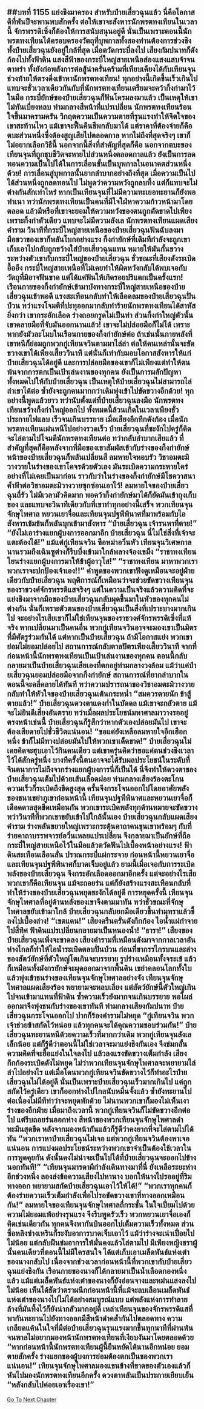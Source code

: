 ##บทที่ 1155 แย่งชิงมาครอง
สำหรับป๋ายเสี่ยวฉุนแล้ว นี่คือโอกาสดีที่พันปีจะพานพบสักครั้ง ต่อให้เขาจะสังหารนักพรตทงเทียนในเวลานี้ จักรพรรดิเซิ่งก็ต้องให้การสนับสนุนอยู่ดี
นั่นเป็นเพราะตอนนี้นักพรตทงเทียนได้ครอบครองวัตถุที่บุพกาลทั้งสองท่านต้องการช่วงชิง ทั้งป๋ายเสี่ยวฉุนยังอยู่ใกล้ที่สุด เมื่อตวัดกระบี่ลงไป เสียงกัมปนาทก็ดังก้องไปทั้งฟ้าดิน แสงสีฟ้าของกระบี่ใหญ่สายเหนือส่องแสงแสบจ้าจนตาพร่า ทั้งยังก่อพลังการต่อสู้น่าครั่นคร้ามที่เทียบเคียงได้กับเทียนจุนช่วงท้ายให้ตรงดิ่งเข้าหานักพรตทงเทียน!
ทุกอย่างนี้เกิดขึ้นเร็วเกินไป แทบจะชั่วเวลาเดียวกันกับที่นักพรตทงเทียนเตรียมจะคว้ากิ้งก่ามาไว้ในมือ กระบี่ยักษ์ของป๋ายเสี่ยวฉุนก็ฟันโครมลงมาแล้ว เป็นเหตุให้เขาไม่ทันเบี่ยงหลบ ท่ามกลางสีหน้าที่แปรเปลี่ยน นักพรตทงเทียนร้อนใจขึ้นมาครามครัน วิกฤตความเป็นความตายที่รุนแรงทำให้จิตใจของเขาสะท้านไหว
แม้เขาจะฟื้นคืนชีพกลับมาได้ แต่ราคาที่ต้องจ่ายก็คือตบะส่วนหนึ่งซึ่งต้องสูญเสียไปตลอดกาล หากไม่ถึงที่สุดจริงๆ เขาก็ไม่อยากเลือกวิธีนี้ นอกจากนี้สิ่งที่สำคัญที่สุดก็คือ นอกจากตบะของเทียนจุนที่ถูกชุบชีวิตจะหายไปส่วนหนึ่งตลอดกาลแล้ว ยังเป็นการลดทอนความเป็นไปได้ในการเลื่อนขั้นเป็นบุพกาลในอนาคตส่วนหนึ่งด้วย!
การเลื่อนสู่บุพกาลนั้นยากลำบากอย่างถึงที่สุด เมื่อความเป็นไปได้ส่วนหนึ่งถูกลดทอนไป ไม่พูดว่าความหวังถูกลบทิ้ง แต่ก็แทบจะไม่ต่างกันสักเท่าไหร่ หากเป็นเทียนจุนที่ไม่มีความทะเยอทะยานก็ยังพอทำเนา ทว่านักพรตทงเทียนเป็นคนที่มีใจใฝ่หาความก้าวหน้ามาโดยตลอด แล้วมีหรือที่เขาจะยอมให้ความหวังของตนถูกตัดขาดไปเพียงเพราะกิ้งก่าตัวเดียว
แทบจะไม่มีความลังเล นักพรตทงเทียนแผดเสียงคำราม วินาทีที่กระบี่ใหญ่สายเหนือของป๋ายเสี่ยวฉุนฟันฉับลงมา มือขวาของเขาก็พลันโบกอย่างแรง กิ้งก่ายักษ์ที่เดิมทีกำลังจะถูกเขาเก็บเอาไปกลับถูกขว้างใส่ป๋ายเสี่ยวฉุนแทน หมายให้มันกั้นขวางระหว่างตัวเขากับกระบี่ใหญ่ของป๋ายเสี่ยวฉุน
ชั่วขณะที่เสียงดังระเบิดอื้ออึง กระบี่ใหญ่สายเหนือที่ไม่เคยทำให้ผิดหวังกลับได้พบเจอกับวัตถุที่มิอาจฟันขาด แต่ได้แค่ฟันให้เกิดรอยปริแตกเป็นครั้งแรก!
เรือนกายของกิ้งก่ายักษ์เข้ามาบังทางกระบี่ใหญ่สายเหนือของป๋ายเสี่ยวฉุนเข้าพอดี แรงสะเทือนกลับทำให้เลือดลมของป๋ายเสี่ยวฉุนปั่นป่วน ทว่าแรงโจมตีที่ปะทุออกมากลับทำร้ายนักพรตทงเทียนได้สาหัสยิ่งกว่า เขากระอักเลือด ร่างถอยกรูดไม่เป็นท่า ส่วนกิ้งก่าใหญ่ตัวนั้น เขาคลายมือที่จับมันออกนานแล้ว!
เขาจะไม่ปล่อยมือก็ไม่ได้ เพราะหากยังมัวละโมบในเรือนกายของกิ้งก่ายักษ์ต่อ ถ้าเช่นนั้นภายหลังที่เขาหนีก็ย่อมถูกพวกกู่เทียนจวินตามมาไล่ล่า ต่อให้คนเหล่านั้นจะขัดขวางเขาได้เพียงเสี้ยววินาที แต่นั่นก็เท่ากับมอบโอกาสสังหารให้แก่ป๋ายเสี่ยวฉุนได้อยู่ดี และการปล่อยมือของเขาก็ไม่เพียงแต่ทำให้ตนพ้นจากการตกเป็นเป้าเล่นงานของทุกคน ยังเป็นการผลักปัญหาทั้งหมดไปให้กับป๋ายเสี่ยวฉุน เป็นเหตุให้ป๋ายเสี่ยวฉุนไม่สามารถไล่ล่าเขาได้ต่อ ซ้ำยังจะถูกคนมากกว่าเดิมพุ่งเข้าไปขัดขวางอีกด้วย!
ทุกอย่างนี้พูดแล้วยาว ทว่านับตั้งแต่ที่ป๋ายเสี่ยวฉุนลงมือ นักพรตทงเทียนขว้างกิ้งก่าใหญ่ออกไป ทั้งหมดนี้ล้วนเกิดในเวลาเพียงชั่วประกายไฟแลบ เร็วจนเกินบรรยาย เมื่อเสียงอึกทึกดังก้อง เมื่อนักพรตทงเทียนเผ่นหนีไปอย่างรวดเร็ว ป๋ายเสี่ยวฉุนที่ชะงักไปครู่ก็คิดจะไล่ตามไปโจมตีนักพรตทงเทียนต่อ ทว่ากลับลำบากเสียแล้ว
ที่สำคัญที่สุดก็คือหลังจากที่มือของเขาสัมผัสเข้ากับร่างของกิ้งก่ายักษ์ หน้าของป๋ายเสี่ยวฉุนก็พลันเปลี่ยนสี ลมหายใจหอบรัว วิชาอมตะมิวางวายในร่างของเขาโคจรด้วยตัวเอง มันระเบิดความกระหายใคร่อย่างที่ไม่เคยเป็นมาก่อน ราวกับว่าในร่างของกิ้งก่ายักษ์มีโชควาสนาค้ำฟ้าต่อวิชาอมตะมิวางวายซุกซ่อนเอาไว้!
ลมหายใจของป๋ายเสี่ยวฉุนถี่รัว ไม่มีเวลามัวคิดมาก พอคว้ากิ้งก่ายักษ์มาได้ก็ยัดมันเข้าถุงเก็บของ และแทบจะวินาทีเดียวกับที่เขาทำทุกอย่างนี้เสร็จ พวกเทียนจุนจักษุไพศาล หยวนเยาจื่อและเทียนจุนปฐพีพินาศที่มาพร้อมกับไอสังหารเข้มข้นก็พลันบุกเข้ามาสังหาร
“ป๋ายเสี่ยวฉุน เจ้ารนหาที่ตาย!”
“ยังไม่เอาร่างแยกผู้บงการออกมาอีก ป๋ายเสี่ยวฉุน นี่ไม่ใช่สิ่งที่เจ้าจะแตะต้องได้!”
แม้แต่กู่เทียนจวิน ซือหม่าอวิ๋นหัว เทียนจุนวิเศษกาลนานรวมถึงเฉินซูต่างก็รีบบึ่งเข้ามาใกล้พลางจ้องเขม็ง
“ราชาทงเทียน โยนร่างแยกผู้บงการมาให้ข้าผู้อาวุโส!”
“ราชาทงเทียน มาหาพวกเรา พวกเราจะปกป้องเจ้าเอง!!” คำพูดของพวกเขาฟังดูเหมือนจะอยู่ฝ่ายเดียวกับป๋ายเสี่ยวฉุน พฤติการณ์ก็เหมือนว่าจะช่วยขัดขวางเทียนจุนของราชวงศ์จักรพรรดิแสจริงๆ แต่ในความเป็นจริงแล้วความคิดที่จะแย่งชิงมาจากมือของป๋ายเสี่ยวฉุนกลับผุดขึ้นมาในหัวของทุกคนไม่ต่างกัน
นั่นก็เพราะตัวตนของป๋ายเสี่ยวฉุนเป็นสิ่งที่เปราะบางมากเกินไป จะอย่างไรเสียเขาก็ไม่ใช่เทียนจุนของราชวงศ์จักรพรรดิเซิ่งที่แท้จริง หากเปลี่ยนมาเป็นคนอื่น พวกกู่เทียนจวินอาจจะมองเขาเป็นมิตรที่มีศัตรูร่วมกันได้ แต่หากเป็นป๋ายเสี่ยวฉุน ถ้ามีโอกาสแย่ง พวกเขาย่อมไม่ยอมปล่อยไป
สถานการณ์กลับตาลปัตรเพียงเสี้ยววินาที จากที่ก่อนหน้านี้นักพรตทงเทียนเป็นเป้าเล่นงานของทุกคน ตอนนี้กลับกลายมาเป็นป๋ายเสี่ยวฉุนเสียเองที่ตกอยู่ท่ามกลางวงล้อม แม้ว่าแค่ป๋ายเสี่ยวฉุนยอมปล่อยมือจากกิ้งก่ายักษ์ สถานการณ์ที่ยากลำบากในตอนนี้จะคลี่คลายได้ทันที ทว่าความปรารถนาของวิชาอมตะมิวางวายกลับทำให้หัวใจของป๋ายเสี่ยวฉุนเต้นกระหน่ำ
“สมควรตายนัก ข้าสู้ตายแล้ว!” ป๋ายเสี่ยวฉุนดวงตาแดงก่ำในบัดดล แม้เขาจะกลัวตาย แม้จะไม่ยินดีเสี่ยงอันตราย ทว่าเมื่อผลประโยชน์มหาศาลมาวางรออยู่ตรงหน้าเช่นนี้ ป๋ายเสี่ยวฉุนก็รู้สึกว่าหากตัวเองปล่อยมันไป เขาจะต้องเสียดายไปชั่วชีวิตแน่นอน!
“ขอแค่ยังเหลือลมหายใจอีกเฮือกหนึ่ง ข้าก็ไม่มีทางปล่อยมันไปให้พวกเขาเด็ดขาด!” ป๋ายเสี่ยวฉุนไม่เคยคิดจะฮุบเอาไว้กินคนเดียว แต่เขาครุ่นคิดว่าขอแค่ตนช่วงชิงเวลาไว้ได้สักครู่หนึ่ง บางทีครั้งนี้ตนอาจจะได้รับผลประโยชน์ในระดับที่จินตนาการไม่ถึงจากร่างแยกผู้บงการนี่ก็เป็นได้
นี่จึงทำให้ดวงตาของป๋ายเสี่ยวฉุนเต็มไปด้วยเส้นเลือดฝอย ท่ามกลางเสียงร้องตะโกน ความเร็วก็ระเบิดถึงขีดสูงสุด ครั้นจึงกระโจนออกไปโดยอาศัยพลังของชนาเขย่าภูเขาก่อนหน้านี้
เทียนจุนปฐพีพินาศและหยวนเยาจื่อก็เดือดดาลสุดขีดเหมือนกัน พวกเขาระเบิดพลังทุกด้านหมายจะขัดขวาง ทว่าวินาทีที่พวกเขาขยับเข้าไปใกล้นั้นเอง ป๋ายเสี่ยวฉุนกลับแผดเสียงคำราม ร่างพลันขยายใหญ่เพราะกระตุ้นคาถาคนขุนเขาพร้อมๆ กับที่ร่ายคาถาบรรพจารย์อวิ๋นเหลยแปรเปลี่ยน จึงกลายมาเป็นยักษ์ที่ถือกระบี่ใหญ่สายเหนือไว้ในมือแล้วตวัดฟันไปเบื้องหน้าอย่างแรง!
ฟ้าดินสะเทือนเลือนลั่น ปราณกระบี่แผ่กระจาย ก่อนหน้านี้หยวนเยาจื่อและเทียนจุนปฐพีพินาศก็บาดเจ็บอยู่แล้ว ยามนี้เมื่อเจอกับการระเบิดพลังของป๋ายเสี่ยวฉุน จึงกระอักเลือดออกมาอีกครั้ง แต่จะอย่างไรเสียพวกเขาก็คือเทียนจุน แม้จะถอยร่น แต่ก็ยังสร้างแรงสะเทือนกลับที่ทำให้ร่างของป๋ายเสี่ยวฉุนหยุดชะงักได้อยู่ดี
การหยุดครั้งนี้ เทียนจุนจักษุไพศาลที่อยู่ด้านหลังของเขาจึงตามมาทัน ทว่าชั่วขณะที่จักษุไพศาลขยับเข้ามาใกล้ ป๋ายเสี่ยวฉุนกลับยกมือเดียวขึ้นทำมุทราแล้วชี้ลงไปเบื้องล่าง!
“เขตแดน!”
เสียงครืนครั่นดังกึกก้อง ไอน้ำแผ่กำจายไปสี่ทิศ ฟ้าดินแปรเปลี่ยนกลายมาเป็นหนองน้ำ!
“ธารา!”
เสียงของป๋ายเสี่ยวฉุนเพิ่งจะขาดลง เสียงคำรามที่เหมือนดังมาจากกาลเวลาอันห่างไกลก็ทำให้ไอน้ำระเบิดตลบปั่นป่วน ก่อนที่ขากรรไกรบนและล่างของสัตว์ยักษ์ที่ตัวใหญ่โตเกินจะบรรยาย รูปร่างเหมือนทั้งจระเข้ แล้วก็เหมือนทั้งมังกรยักษ์จะผุดออกมาจากพื้นดิน เขย่าคลอนโลกทั้งใบ แล้วพุ่งเข้าชนร่างของเทียนจุนจักษุไพศาลอย่างจัง
เทียนจุนจักษุไพศาลแผดเสียงร้อง พยายามจะหลบเลี่ยง แต่สัตว์ยักษ์นี้ตัวใหญ่เกินไปจนเข้ามาแทนที่ฟ้าดิน ซ้ำความเร็วยังมากจนเกินบรรยาย พอโผล่ออกมาจึงพุ่งชนกับร่างของเขาทันที
ท่ามกลางเสียงกัมปนาท ป๋ายเสี่ยวฉุนกระโจนออกไป ปากก็ร้องคำรามไม่หยุด
“กู่เทียนจวิน พวกเจ้าช่วยข้าสกัดไว้หน่อย แล้วทุกคนจะได้คุณความชอบร่วมกัน!” ป๋ายเสี่ยวฉุนทะยานหนีด้วยความเร็วที่มากกว่าเดิม
พวกกู่เทียนจุนลังเลเล็กน้อย แต่ก็รู้ดีว่าตอนนี้ไม่ใช่เวลาจะมาแย่งชิงกันเอง จึงข่มกลั้นความคิดที่จะยื้อแย่งในใจลงไป แล้วลงแรงขัดขวางเต็มกำลัง เสียงกึกก้องระเบิดดังไม่หยุด ไม่ว่าพวกเทียนจุนจักษุไพศาลจะพยายามไล่ล่าไปอย่างไร แต่เมื่อโดนพวกกู่เทียนจวินขัดขวางไว้ก็ทำอะไรป๋ายเสี่ยวฉุนไม่ได้อยู่ดี
นั่นเป็นเพราะป๋ายเสี่ยวฉุนเร็วมากเกินไป แค่ถูกสกัดไว้ครู่เดียว เขาก็ออกห่างไปไกลนับหมื่นจั้งแล้ว ซ้ำยังทะยานไปต่อเนื่องไม่มีทีท่าว่าจะหยุดพักด้วย
ไม่นานพวกเขาก็มองไม่เห็นเงาร่างของอีกฝ่าย
เมื่อมาถึงเวลานี้ พวกกู่เทียนจวินก็ไม่ขัดขวางอีกต่อไป แต่รีบถอยร่นออกห่าง สีหน้าของพวกเทียนจุนจักษุไพศาลดำทะมึนสุดขีด หลังจากมองหน้ากันแล้วก็รู้ดีว่าคงยากที่จะไล่ตามไปได้ทัน
“พวกเราหาป๋ายเสี่ยวฉุนไม่เจอ แต่พวกกู่เทียนจวินต้องหาเจอแน่นอน การแบ่งผลประโยชน์ระหว่างพวกเขาจำเป็นต้องใช้เวลาในการพูดคุยกัน ดังนั้นคงไม่น่าจะเป็นไปได้ที่ป๋ายเสี่ยวฉุนจะออกไปข้างนอกทันที!”
“เทียนจุนมารดาผีกำลังเดินทางมาที่นี่ ยังเหลือระยะห่างอีกช่วงหนึ่ง ลองส่งข้อความเสียงไปหานาง บอกให้นางไปรออยู่ที่ริมทางออก พยายามสกัดป๋ายเสี่ยวฉุนเอาไว้ให้ได้!”
“พวกเราทุกคนก็ต้องร่ายความเร็วเต็มกำลังเพื่อไปรอขัดขวางเขาที่ทางออกเหมือนกัน!” ลมหายใจของเทียนจุนจักษุไพศาลถี่กระชั้น ในใจเปี่ยมไปด้วยความไม่ยอมแพ้อย่างรุนแรง จึงรีบพูดรัวเร็ว พวกหยวนเยาจื่อเองก็คิดเช่นเดียวกัน ทุกคนจึงพากันบินออกไปเต็มความเร็วทั้งหมด
ส่วนซื่อหลิงซ่างเหรินก็ระงับอาการบาดเจ็บเอาไว้ แม้ว่าร่างจะเน่าเปื่อยไปไม่น้อย แต่กลับฝืนข่มอาการให้มั่นคงแล้วไล่ตามไป มีเพียงหญิงชราผู้นั้นคนเดียวที่ตอนนี้ไม่มีใครสนใจ ได้แต่เก็บเอาเมล็ดพันธ์แห่งเต๋าของนางกลับไป เนื่องจากช่วงเวลาก่อนหน้านี้ที่พวกเขากับป๋ายเสี่ยวฉุนแย่งชิงกัน เรือนกายของนางก็ได้กลายมาเป็นน้ำเลือดกองหนึ่งแล้ว
แม้แต่เมล็ดพันธ์แห่งเต๋าของนางก็ยังอ่อนจางและหม่นแสงลงไปไม่น้อย เห็นได้ชัดว่าตราผนึกก่อนหน้านี้ที่แม้จะลบเลือนเมล็ดพันธ์แห่งเต๋าของนางไปไม่ได้อย่างสมบูรณ์แบบ แต่พลังแห่งการทำลายล้างที่มันทิ้งไว้ก็ยังน่ากลัวมากอยู่ดี
เหล่าเทียนจุนของจักรพรรดิแสที่พากันทะยานไปยังทางออกมีสีหน้าดำคล้ำกันไปตลอดทาง ความเกลียดแค้นในใจที่มีต่อป๋ายเสี่ยวฉุนรุนแรงมากขึ้นทุกนาทีที่ผ่านพ้นจนพาลไม่อยากมองหน้านักพรตทงเทียนที่เงียบงันมาโดยตลอดด้วย
“หากก่อนหน้านี้นักพรตทงเทียนผู้นี้ยืนหยัดได้นานอีกหน่อย ยอมตายสักครั้ง ร่างแยกของผู้บงการย่อมต้องตกเป็นของพวกเราแน่นอน!” เทียนจุนจักษุไพศาลมองแขนข้างที่ขาดของตัวเองแล้วก็หันไปมองนักพรตทงเทียนอีกครั้ง ดวงตาพลันเป็นประกายเยียบเย็น
“หลังกลับไปค่อยเอาเรื่องเขา!”
------


[Go To Next Chapter]( ./129.md)